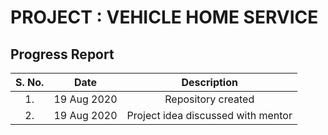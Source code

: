 <h1> PROJECT : VEHICLE HOME SERVICE </h1>

<h2> Progress Report </h2>

| S. No.  | Date | Description |
| :---: | :---: | :---: |
| 1. | 19 Aug 2020  | Repository created |
| 2. | 19 Aug 2020  | Project idea discussed with mentor 
